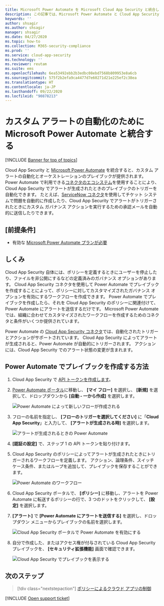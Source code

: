 ```yaml
---
title: Microsoft Power Automate を Microsoft Cloud App Security と統合してカスタム アラートを自動化する
description: この記事では、Microsoft Power Automate と Cloud App Security を統合することによって、カスタム アラートの自動化を実現する方法について説明します。
keywords: ''
author: shsagir
ms.author: shsagir
manager: shsagir
ms.date: 04/27/2020
ms.topic: how-to
ms.collection: M365-security-compliance
ms.prod: ''
ms.service: cloud-app-security
ms.technology: ''
ms.reviewer: reutam
ms.suite: ems
ms.openlocfilehash: 6ea53492ebb2b3edbc08ebd7568b809953e8a6cb
ms.sourcegitcommit: 575f2b2efa9ca4477d7e60271d21e225ef2c38ea
ms.translationtype: HT
ms.contentlocale: ja-JP
ms.lasthandoff: 09/22/2020
ms.locfileid: "90878213"
---
```

# <a name="integrate-with-microsoft-power-automate-for-custom-alert-automation"></a>カスタム アラートの自動化のために Microsoft Power Automate と統合する

[!INCLUDE [Banner for top of topics](includes/banner.md)]

Cloud App Security と [Microsoft Power Automate](/flow/getting-started) を統合すると、カスタム アラートの自動化とオーケストレーションのプレイブックが提供されます。 Power Automate で利用できる[コネクタのエコシステム](/connectors/)を使用することにより、Cloud App Security でアラートが生成されたときのプレイブックのトリガーを自動化できます。 たとえば、[ServiceNow コネクタ](/connectors/service-now/)を使用してチケット システムで問題を自動的に作成したり、Cloud App Security でアラートがトリガーされたときにカスタム ガバナンス アクションを実行するための承認メールを自動的に送信したりできます。

## <a name="prerequisites"></a>[前提条件]

- 有効な [Microsoft Power Automate プランが必要](https://flow.microsoft.com/pricing)

## <a name="how-it-works"></a>しくみ

Cloud App Security 自体には、ポリシーを定義するときにユーザーを停止したり、ファイルを非公開にするなどの定義済みのガバナンス オプションがあります。 Cloud App Security コネクタを使用して Power Automate でプレイブックを作成することによって、ポリシーに対してカスタマイズされたガバナンス オプションを有効にするワークフローを作成できます。 Power Automate でプレイブックを作成したら、それを Cloud App Security のポリシーに関連付けて、Power Automate にアラートを送信するだけです。 Microsoft Power Automate では、組織に合わせてカスタマイズされたワークフローを作成するためのコネクタと条件がいくつか提供されています。

Power Automate の [Cloud App Security コネクタ](/connectors/cloudappsecurity/)では、自動化されたトリガーとアクションがサポートされています。 Cloud App Security によってアラートが生成されると、Power Automate が自動的にトリガーされます。 アクションには、Cloud App Security でのアラート状態の変更が含まれます。

## <a name="how-to-create-playbooks-with-power-automate"></a>Power Automate でプレイブックを作成する方法

1. Cloud App Security で [API トークンを作成します](api-tokens.md)。

2. [Power Automate ポータル](https://flow.microsoft.com)に移動し、 **[マイ フロー]** を選択し、 **[新規]** を選択して、ドロップダウンから **[自動 - 一から作成]** を選択します。

    ![Power Automate によって新しいフローが作成される](media/flow-create-new.png)

3. フローの名前を指定し、 **[フローのトリガーを選択してください]** に「**Cloud App Security**」と入力して、 **[アラートが生成される時]** を選択します。

    ![アラートが生成されるときの Power Automate](media/flow-when-alert.png)

4. **[認証の設定]** で、ステップ 1 の API トークンを貼り付けます。

5. Cloud App Security のポリシーによってアラートが生成されたときにトリガーされるワークフローを定義します。 アクション、論理条件、スイッチ ケース条件、またはループを追加して、プレイブックを保存することができます。

    ![Power Automate のワークフロー](media/flow-workflow.png)

6. Cloud App Security ポータルで、 **[ポリシー]** に移動し、アラートを Power Automate に転送するポリシーの行で、3 つのドットをクリックして、 **[設定]** を選択します。
7. **[アラート]** で **[Power Automate にアラートを送信する]** を選択し、ドロップダウン メニューからプレイブックの名前を選択します。

    ![Cloud App Security ポータルで Power Automate を有効にする](media/flow-mcas-config.png)

8. 自分で作成した、またはアクセス権が付与されている Cloud App Security プレイブックを、 **[セキュリティ拡張機能]** 画面で確認できます。

    ![Cloud App Security でプレイブックを表示する](media/flow-extensions.png)

## <a name="next-steps"></a>次のステップ

> [!div class="nextstepaction"]
> [ポリシーによるクラウド アプリの制御](control-cloud-apps-with-policies.md)

[!INCLUDE [Open support ticket](includes/support.md)]